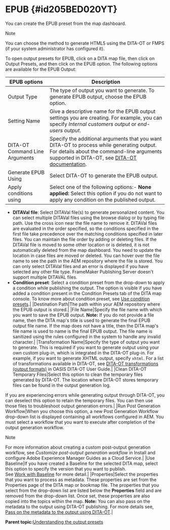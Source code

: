 # EPUB {#id205BED020YT}

You can create the EPUB preset from the map dashboard.

>[!NOTE]
>
> You can choose the method to generate HTML5 using the DITA-OT or FMPS \(if your system administrator has configured it\).

To open output presets for EPUB, click on a DITA map file, then click on Output Presets, and then click on the EPUB option. The following options are available for the EPUB Output:

|EPUB options|Description|
|------------|-----------|
|Output Type|The type of output you want to generate. To generate EPUB output, choose the EPUB option.|
|Setting Name|Give a descriptive name for the EPUB output settings you are creating. For example, you can specify *Internal customers output* or *end-users output*.|
|DITA-OT Command Line Arguments|Specify the additional arguments that you want DITA-OT to process while generating output. For details about the command-line arguments supported in DITA-OT, see [DITA-OT documentation](https://www.dita-ot.org/).|
|Generate EPUB Using|Select DITA-OT to generate the EPUB output.|
|Apply conditions using|Select one of the following options:-   **None applied:** Select this option if you do not want to apply any condition on the published output.
-   **DITAVal file**: Select DITAVal file\(s\) to generate personalized content. You can select multiple DITAVal files using the browse dialog or by typing file path. Use the cross icon near the file name to remove it. DITAVal files are evaluated in the order specified, so the conditions specified in the first file take precedence over the matching conditions specified in later files. You can maintain the file order by adding or deleting files. If the DITAVal file is moved to some other location or is deleted, it is not automatically deleted from the map dashboard. You need to update the location in case files are moved or deleted. You can hover over the file name to see the path in the AEM repository where the file is stored. You can only select DITAVal files and an error is displayed if you have selected any other file type. FrameMaker Publishing Server doesn't support multiple DITAVAL files.
-   **Condition preset**: Select a condition preset from the drop-down to apply a condition while publishing the output. The option is visible if you have added a condition present in the Condition Presets tab of the DITA map console. To know more about condition preset, see [Use condition presets](generate-output-use-condition-presets.md#).|
|Destination Path|The path within your AEM repository where the EPUB output is stored.|
|File Name|Specify the file name with which you want to save the EPUB output. **Note:** If you do not provide a file name, then the DITA map's title is used to generate the final EPUB output file name. If the map does not have a title, then the DITA map's file name is used to name is the final EPUB output. The file name is sanitized using the rules configured in the system to handle any invalid character.|
|Transformation Name|Specify the type of output you want to generate. This is required if you want to generate output using your own custom plug-in, which is integrated in the DITA-OT plug-in. For example, if you want to generate XHTML output, specify `xhtml`. For a list of transformations available in DITA-OT, see [DITA-OT transformations \(output formats\)](http://www.dita-ot.org/2.3/user-guide/AvailableTransforms.html) in OASIS DITA-OT User Guide.|
|Clean DITA-OT Temporary Files|Select this option to clean the temporary files generated by DITA-OT. The location where DITA-OT stores temporary files can be found in the output generation log.

If you are experiencing errors while generating output through DITA-OT, you can deselect this option to retain the temporary files. You can then use those files to troubleshoot output generation errors.|
|Run Post Generation Workflow|When you choose this option, a new Post Generation Workflow drop-down list is displayed containing all workflows configured in AEM. You must select a workflow that you want to execute after completion of the output generation workflow.

>[!NOTE]
>
> For more information about creating a custom post-output generation workflow, see *Customize post-output generation workflow* in Install and configure Adobe Experience Manager Guides as a Cloud Service.|
|Use Baseline|If you have created a Baseline for the selected DITA map, select this option to specify the version that you want to publish.
<br>See [Work with Baseline](generate-output-use-baseline-for-publishing.md#) for more detail.|
|Properties|Select the properties that you want to process as metadata. These properties are set from the Properties page of the DITA map or bookmap file. The properties that you select from the drop-down list are listed below the **Properties** field and are removed from the drop-down list. Once set, these properties are also copied into the topics within the map. **Note:** You can also pass on the metadata to the output using DITA-OT publishing. For more details see, [Pass on the metadata to the output using DITA-OT](pass-metadata-dita-ot.md#).|

**Parent topic:**[Understanding the output presets](generate-output-understand-presets.md)

